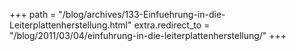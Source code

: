 +++
path = "/blog/archives/133-Einfuehrung-in-die-Leiterplattenherstellung.html"
extra.redirect_to = "/blog/2011/03/04/einfuhrung-in-die-leiterplattenherstellung/"
+++
